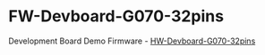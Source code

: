 # FW-Devboard-G070-32pins
Development Board Demo Firmware - [HW-Devboard-G070-32pins](https://github.com/RayssaCorreia/HW-Devboard-G070-32pins)

